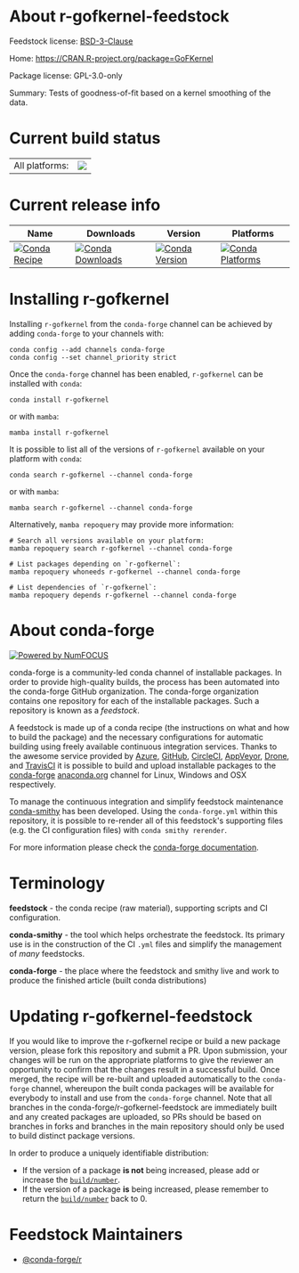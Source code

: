 About r-gofkernel-feedstock
===========================

Feedstock license: [BSD-3-Clause](https://github.com/conda-forge/r-gofkernel-feedstock/blob/main/LICENSE.txt)

Home: https://CRAN.R-project.org/package=GoFKernel

Package license: GPL-3.0-only

Summary: Tests of goodness-of-fit based on a kernel smoothing of the data.

Current build status
====================


<table><tr><td>All platforms:</td>
    <td>
      <a href="https://dev.azure.com/conda-forge/feedstock-builds/_build/latest?definitionId=14417&branchName=main">
        <img src="https://dev.azure.com/conda-forge/feedstock-builds/_apis/build/status/r-gofkernel-feedstock?branchName=main">
      </a>
    </td>
  </tr>
</table>

Current release info
====================

| Name | Downloads | Version | Platforms |
| --- | --- | --- | --- |
| [![Conda Recipe](https://img.shields.io/badge/recipe-r--gofkernel-green.svg)](https://anaconda.org/conda-forge/r-gofkernel) | [![Conda Downloads](https://img.shields.io/conda/dn/conda-forge/r-gofkernel.svg)](https://anaconda.org/conda-forge/r-gofkernel) | [![Conda Version](https://img.shields.io/conda/vn/conda-forge/r-gofkernel.svg)](https://anaconda.org/conda-forge/r-gofkernel) | [![Conda Platforms](https://img.shields.io/conda/pn/conda-forge/r-gofkernel.svg)](https://anaconda.org/conda-forge/r-gofkernel) |

Installing r-gofkernel
======================

Installing `r-gofkernel` from the `conda-forge` channel can be achieved by adding `conda-forge` to your channels with:

```
conda config --add channels conda-forge
conda config --set channel_priority strict
```

Once the `conda-forge` channel has been enabled, `r-gofkernel` can be installed with `conda`:

```
conda install r-gofkernel
```

or with `mamba`:

```
mamba install r-gofkernel
```

It is possible to list all of the versions of `r-gofkernel` available on your platform with `conda`:

```
conda search r-gofkernel --channel conda-forge
```

or with `mamba`:

```
mamba search r-gofkernel --channel conda-forge
```

Alternatively, `mamba repoquery` may provide more information:

```
# Search all versions available on your platform:
mamba repoquery search r-gofkernel --channel conda-forge

# List packages depending on `r-gofkernel`:
mamba repoquery whoneeds r-gofkernel --channel conda-forge

# List dependencies of `r-gofkernel`:
mamba repoquery depends r-gofkernel --channel conda-forge
```


About conda-forge
=================

[![Powered by
NumFOCUS](https://img.shields.io/badge/powered%20by-NumFOCUS-orange.svg?style=flat&colorA=E1523D&colorB=007D8A)](https://numfocus.org)

conda-forge is a community-led conda channel of installable packages.
In order to provide high-quality builds, the process has been automated into the
conda-forge GitHub organization. The conda-forge organization contains one repository
for each of the installable packages. Such a repository is known as a *feedstock*.

A feedstock is made up of a conda recipe (the instructions on what and how to build
the package) and the necessary configurations for automatic building using freely
available continuous integration services. Thanks to the awesome service provided by
[Azure](https://azure.microsoft.com/en-us/services/devops/), [GitHub](https://github.com/),
[CircleCI](https://circleci.com/), [AppVeyor](https://www.appveyor.com/),
[Drone](https://cloud.drone.io/welcome), and [TravisCI](https://travis-ci.com/)
it is possible to build and upload installable packages to the
[conda-forge](https://anaconda.org/conda-forge) [anaconda.org](https://anaconda.org/)
channel for Linux, Windows and OSX respectively.

To manage the continuous integration and simplify feedstock maintenance
[conda-smithy](https://github.com/conda-forge/conda-smithy) has been developed.
Using the ``conda-forge.yml`` within this repository, it is possible to re-render all of
this feedstock's supporting files (e.g. the CI configuration files) with ``conda smithy rerender``.

For more information please check the [conda-forge documentation](https://conda-forge.org/docs/).

Terminology
===========

**feedstock** - the conda recipe (raw material), supporting scripts and CI configuration.

**conda-smithy** - the tool which helps orchestrate the feedstock.
                   Its primary use is in the construction of the CI ``.yml`` files
                   and simplify the management of *many* feedstocks.

**conda-forge** - the place where the feedstock and smithy live and work to
                  produce the finished article (built conda distributions)


Updating r-gofkernel-feedstock
==============================

If you would like to improve the r-gofkernel recipe or build a new
package version, please fork this repository and submit a PR. Upon submission,
your changes will be run on the appropriate platforms to give the reviewer an
opportunity to confirm that the changes result in a successful build. Once
merged, the recipe will be re-built and uploaded automatically to the
`conda-forge` channel, whereupon the built conda packages will be available for
everybody to install and use from the `conda-forge` channel.
Note that all branches in the conda-forge/r-gofkernel-feedstock are
immediately built and any created packages are uploaded, so PRs should be based
on branches in forks and branches in the main repository should only be used to
build distinct package versions.

In order to produce a uniquely identifiable distribution:
 * If the version of a package **is not** being increased, please add or increase
   the [``build/number``](https://docs.conda.io/projects/conda-build/en/latest/resources/define-metadata.html#build-number-and-string).
 * If the version of a package **is** being increased, please remember to return
   the [``build/number``](https://docs.conda.io/projects/conda-build/en/latest/resources/define-metadata.html#build-number-and-string)
   back to 0.

Feedstock Maintainers
=====================

* [@conda-forge/r](https://github.com/conda-forge/r/)

